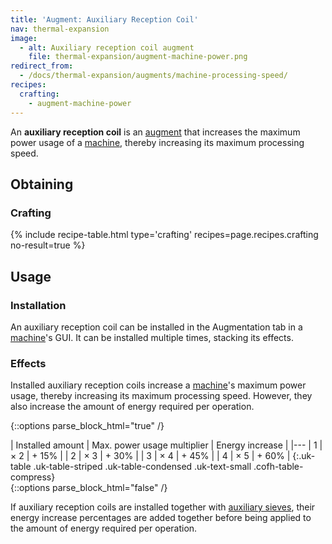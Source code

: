 ```yaml
---
title: 'Augment: Auxiliary Reception Coil'
nav: thermal-expansion
image:
  - alt: Auxiliary reception coil augment
    file: thermal-expansion/augment-machine-power.png
redirect_from:
  - /docs/thermal-expansion/augments/machine-processing-speed/
recipes:
  crafting:
    - augment-machine-power
---
```


An **auxiliary reception coil** is an [augment](/docs/augments/) that increases
the maximum power usage of a [machine](/docs/machines/), thereby increasing its
maximum processing speed.


Obtaining
---------

### Crafting
{% include recipe-table.html type='crafting' recipes=page.recipes.crafting no-result=true %}


Usage
-----

### Installation
An auxiliary reception coil can be installed in the Augmentation tab in a
[machine](/docs/machines/)'s GUI. It can be installed multiple times, stacking
its effects.

### Effects
Installed auxiliary reception coils increase a [machine](/docs/machines/)'s
maximum power usage, thereby increasing its maximum processing speed. However,
they also increase the amount of energy required per operation.

{::options parse_block_html="true" /}
<div class="uk-overflow-container">
| Installed amount | Max. power usage multiplier | Energy increase |
|---
| 1 | × 2 | + 15% |
| 2 | × 3 | + 30% |
| 3 | × 4 | + 45% |
| 4 | × 5 | + 60% |
{:.uk-table .uk-table-striped .uk-table-condensed .uk-text-small .cofh-table-compress}
</div>
{::options parse_block_html="false" /}

If auxiliary reception coils are installed together with [auxiliary
sieves](/docs/augment-auxiliary-sieve/), their energy increase percentages are
added together before being applied to the amount of energy required per
operation.

